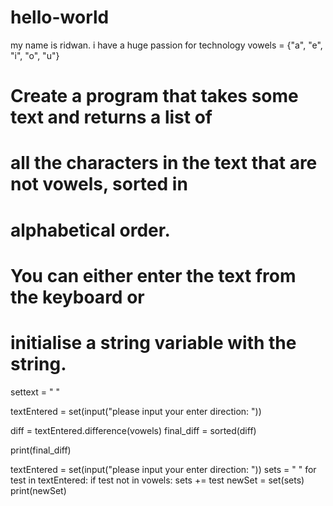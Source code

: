 # hello-world


my name is ridwan. i have a huge passion for technology
vowels = {"a", "e", "i", "o", "u"}
# Create a program that takes some text and returns a list of
# all the characters in the text that are not vowels, sorted in
# alphabetical order.
#
# You can either enter the text from the keyboard or
# initialise a string variable with the string.

settext = " "

textEntered = set(input("please input your enter direction: "))

diff = textEntered.difference(vowels)
final_diff = sorted(diff)

print(final_diff)


textEntered = set(input("please input your enter direction: "))
sets = " "
for test in textEntered:
    if test not in vowels:
        sets += test
        newSet = set(sets)
        print(newSet)
     
